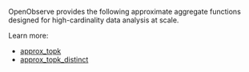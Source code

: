 OpenObserve provides the following approximate aggregate functions designed for high-cardinality data analysis at scale.

Learn more: 

- [approx_topk](../approximate-aggregate/approx-topk/)
- [approx_topk_distinct](../approximate-aggregate/approx-topk-distinct/)
